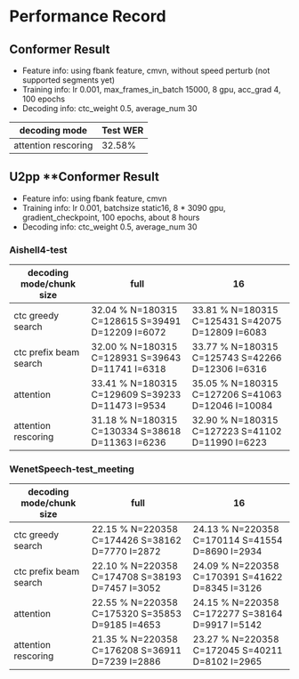 # Performance Record

## Conformer Result

* Feature info: using fbank feature, cmvn, without speed perturb (not supported segments yet)
* Training info: lr 0.001, max_frames_in_batch 15000, 8 gpu, acc_grad 4, 100 epochs
* Decoding info: ctc_weight 0.5, average_num 30


| decoding mode       | Test WER |
|---------------------|----------|
| attention rescoring |  32.58%  |

## U2pp **Conformer Result

* Feature info: using fbank feature, cmvn
* Training info: lr 0.001, batchsize static16, 8 * 3090 gpu, gradient_checkpoint, 100 epochs, about 8 hours
* Decoding info: ctc_weight 0.5, average_num 30


### Aishell4-test

| decoding mode/chunk size  | full  | 16    |
|---------------------------|-------|-------|
| ctc greedy search         | 32.04 % N=180315 C=128615 S=39491 D=12209 I=6072  | 33.81 % N=180315 C=125431 S=42075 D=12809 I=6083  |
| ctc prefix beam search    | 32.00 % N=180315 C=128931 S=39643 D=11741 I=6318  | 33.77 % N=180315 C=125743 S=42266 D=12306 I=6316  |
| attention                 | 33.41 % N=180315 C=129609 S=39233 D=11473 I=9534  | 35.05 % N=180315 C=127206 S=41063 D=12046 I=10084 |
| attention rescoring       | 31.18 % N=180315 C=130334 S=38618 D=11363 I=6236  | 32.90 % N=180315 C=127223 S=41102 D=11990 I=6223  |

### WenetSpeech-test_meeting

| decoding mode/chunk size  | full  | 16    |
|---------------------------|-------|-------|
| ctc greedy search         | 22.15 % N=220358 C=174426 S=38162 D=7770 I=2872  | 24.13 % N=220358 C=170114 S=41554 D=8690 I=2934  |
| ctc prefix beam search    | 22.10 % N=220358 C=174708 S=38193 D=7457 I=3052  | 24.09 % N=220358 C=170391 S=41622 D=8345 I=3126  |
| attention                 | 22.55 % N=220358 C=175320 S=35853 D=9185 I=4653  | 24.15 % N=220358 C=172277 S=38164 D=9917 I=5142  |
| attention rescoring       | 21.35 % N=220358 C=176208 S=36911 D=7239 I=2886  | 23.27 % N=220358 C=172045 S=40211 D=8102 I=2965  |
